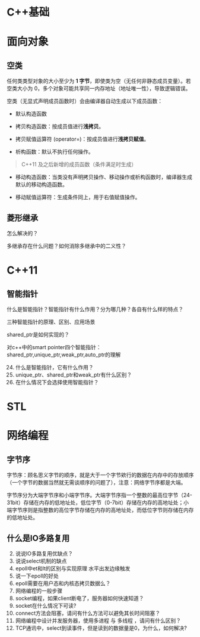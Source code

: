 # C++基础

# 面向对象

## 空类

任何类类型对象的大小至少为 **1 字节**，即使类为空（无任何非静态成员变量）。若空类大小为 0，多个对象可能共享同一内存地址（地址唯一性），导致逻辑错误。  

空类（无显式声明成员函数时）会由编译器自动生成以下成员函数：

- 默认构造函数

- 拷贝构造函数：按成员值进行**浅拷贝**。

- 拷贝赋值运算符 (operator=)：按成员值进行**浅拷贝赋值**。

- 析构函数：默认不执行任何操作。

> C++11 及之后新增的成员函数（条件满足时生成）

- 移动构造函数：当类没有声明拷贝操作、移动操作或析构函数时，编译器生成默认的移动构造函数。

- 移动赋值运算符：生成条件同上，用于右值赋值操作。

## 菱形继承

怎么解决的？

多继承存在什么问题？如何消除多继承中的二义性？

# C++11

## 智能指针

什么是智能指针？智能指针有什么作用？分为哪几种？各自有什么样的特点？

三种智能指针的原理、区别、应用场景

shared_ptr是如何实现的？

对c++中的smart pointer四个智能指针：shared_ptr,unique_ptr,weak_ptr,auto_ptr的理解

24. 什么是智能指针，它有什么作用？
25. unique_ptr、shared_ptr和weak_ptr有什么区别？
26. 在什么情况下会选择使用智能指针？

# STL

# 网络编程

## 字节序

字节序：顾名思义字节的顺序，就是大于一个字节欸行的数据在内存中的存放顺序（一个字节的数据当然就无需谈顺序的问题了），注意：网络字节序都是大端。

字节序分为大端字节序和小端字节序。大端字节序指一个整数的最高位字节（24-31bit）存储在内存的低地址处，低位字节（0-7bit）存储在内存的高地址处；小端字节序则是指整数的高位字节存储在内存的高地址处，而低位字节则存储在内存的低地址处。

## 什么是IO多路复用
2. 说说IO多路复用优缺点？
3. 说说select机制的缺点
4. epoll中et和lt的区别与实现原理  水平出发边缘触发
5. 说一下epoll的好处
6. epoll需要在用户态和内核态拷贝数据么？
7. 网络编程的一般步骤
8. socket编程，如果client断电了，服务器如何快速知道？
9. socket在什么情况下可读?
10. connect方法会阻塞，请问有什么方法可以避免其长时间阻塞？
11. 网络编程中设计并发服务器，使用多进程 与 多线程 ，请问有什么区别？
12. TCP通讯中，select到读事件，但是读到的数据量是0，为什么，如何解决?
